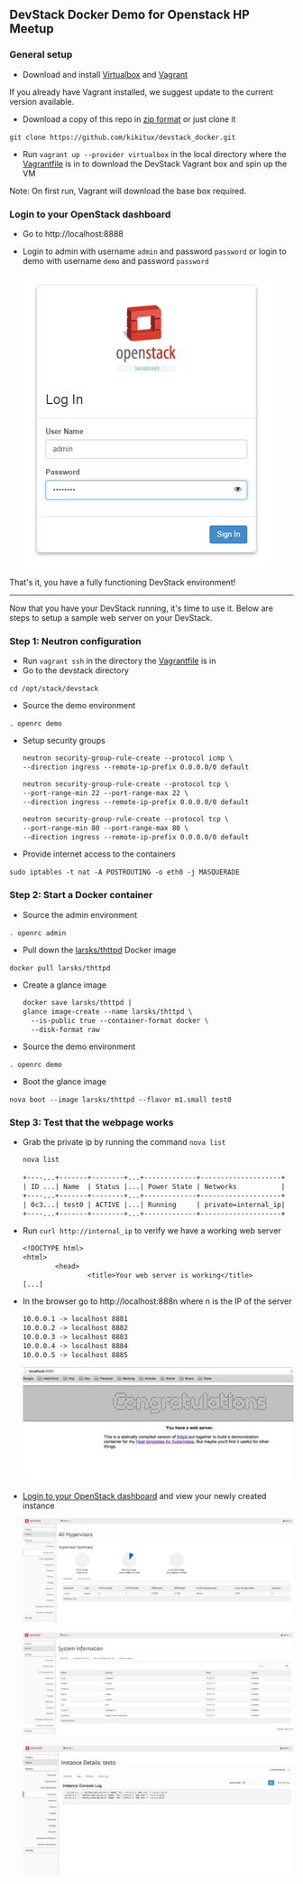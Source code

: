 ## DevStack Docker Demo for Openstack HP Meetup

### General setup
- Download and install [Virtualbox](https://www.virtualbox.org/wiki/Downloads) and [Vagrant](https://www.vagrantup.com/downloads.html)
   
If you already have Vagrant installed, we suggest update to the current version available.

- Download a copy of this repo in [zip format](https://github.com/kikitux/devstack_docker/archive/master.zip) or just clone it

`git clone https://github.com/kikitux/devstack_docker.git`

- Run `vagrant up --provider virtualbox` in the local directory where the [Vagrantfile](Vagrantfile) is in to download the DevStack Vagrant box and spin up the VM

Note: On first run, Vagrant will download the base box required.

### Login to your OpenStack dashboard
- Go to http://localhost:8888
- Login to admin with username `admin` and password `password` or login to demo with username `demo` and password `password`

   ![screenshot/login\_admin.png](screenshot/login_admin.png)

That's it, you have a fully functioning DevStack environment!

---
Now that you have your DevStack running, it's time to use it. Below are steps to setup a sample web server on your DevStack.

### Step 1: Neutron configuration
- Run `vagrant ssh` in the directory the [Vagrantfile](Vagrantfile) is in
- Go to the devstack directory

`cd /opt/stack/devstack`

- Source the demo environment

`. openrc demo`

- Setup security groups

   ```
   neutron security-group-rule-create --protocol icmp \
   --direction ingress --remote-ip-prefix 0.0.0.0/0 default
   ```

   ```
   neutron security-group-rule-create --protocol tcp \
   --port-range-min 22 --port-range-max 22 \
   --direction ingress --remote-ip-prefix 0.0.0.0/0 default
   ```

   ```
   neutron security-group-rule-create --protocol tcp \
   --port-range-min 80 --port-range-max 80 \
   --direction ingress --remote-ip-prefix 0.0.0.0/0 default
   ```

- Provide internet access to the containers 

`sudo iptables -t nat -A POSTROUTING -o eth0 -j MASQUERADE`

### Step 2: Start a Docker container
- Source the admin environment 

`. openrc admin`

- Pull down the [larsks/thttpd](https://registry.hub.docker.com/u/larsks/thttpd/) Docker image 

`docker pull larsks/thttpd`

- Create a glance image

   ```
   docker save larsks/thttpd |
   glance image-create --name larsks/thttpd \
     --is-public true --container-format docker \
     --disk-format raw
   ```

- Source the demo environment 

`. openrc demo`

- Boot the glance image 

`nova boot --image larsks/thttpd --flavor m1.small test0`

### Step 3: Test that the webpage works
- Grab the private ip by running the command `nova list`

   ```
  nova list

   +----...+-------+--------+...+-------------+--------------------+
   | ID ...| Name  | Status |...| Power State | Networks           |
   +----...+-------+--------+...+-------------+--------------------+
   | 0c3...| test0 | ACTIVE |...| Running     | private=internal_ip|
   +----...+-------+--------+...+-------------+--------------------+
   ```

- Run `curl http://internal_ip` to verify we have a working web server

   ```
   <!DOCTYPE html>
   <html>
           <head>
                   <title>Your web server is working</title>
   [...]
   ```

- In the browser go to http://localhost:888n where n is the IP of the server

   ```
   10.0.0.1 -> localhost 8881
   10.0.0.2 -> localhost 8882
   10.0.0.3 -> localhost 8883
   10.0.0.4 -> localhost 8884
   10.0.0.5 -> localhost 8885
   ```

   ![screenshot/8885.png](screenshot/8885.png)

- [Login to your OpenStack dashboard](#login-to-your-openstack-dashboard) and view your newly created instance

   ![screenshot/system\_hypervisors.png](screenshot/system_hypervisors.png)

   ![screenshot/system\_information.png](screenshot/system_information.png)

   ![screenshot/instance\_details\_test0.png](screenshot/instance_details_test0.png)
